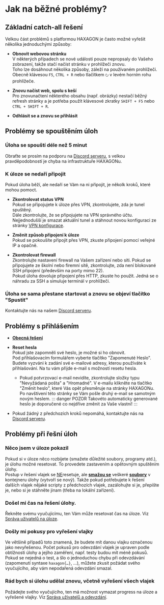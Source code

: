 
# Jak na běžné problémy?

## Základní catch-all řešení
Velkou část problémů s platformou HAXAGON je často možné vyřešit několika jednoduchými způsoby:

- **Obnovit webovou stránku**  
    V některých případech se nové události pouze nepropsaly do Vašeho zobrazení, takže stačí načíst stránku v prohlížeči znovu.  
    Toho lze dosáhnout několika způsoby, záleží na používaném prohlížeči. Obecně klávesou `F5`, `CTRL + R` nebo tlačítkem `⭮` v levém horním rohu prohlížeče.

- **Znovu načíst web, spolu s keší**  
    Pro znovunačtení některého obsahu (např. obrázky) nestačí běžný refresh stránky a je potřeba použít klávesové zkratky `SHIFT + F5` nebo `CTRL + SHIFT + R`.

- **Odhlásit se a znovu se přihlásit**

## Problémy se spouštěním úloh
### Úloha se spouští déle než 5 minut
Obraťte se prosím na podporu na [Discord serveru](https://discord.gg/Z3bn4EyE3H), s velkou pravděpodobností je chyba na infrastruktuře HAXAGONu.

### K úloze se nedaří připojit
Pokud úloha běží, ale nedaří se Vám na ni připojit, je několk kroků, které mohou pomoct.

- **Zkontrolovat status VPN**  
    Pokud se připojujete k úloze přes VPN, zkontrolujete, zda je tunel spuštěný.  
    Dále zkontrolujte, že se připojujete na VPN správného účtu. Nejjednodušší je smazat aktuální tunel a stáhnout novou konfiguraci ze stránky [VPN konfigurace](../basics/index.md#vpn-konfigurace).

- **Změnit způsob připojení k úloze**  
    Pokud se pokoušíte připojit přes VPN, zkuste připojení pomocí veřejné IP a opačně.

- **Zkontrolovat firewall**  
    Zkontrolujte nastavení firewall na Vašem zařízení nebo síti. Pokud se připojujete ze školní nebo firemní sítě, zkontrolujte, zda není blokované SSH připojení (především na porty mimo 22).  
    Pokud úloha dovoluje připojení přes HTTP, zkuste ho použít. Jedná se o náhradu za SSH a simuluje terminál v prohlížeči.

### Úloha se sama přestane startovat a znovu se objeví tlačítko "Spustit"
Kontaktujte nás na našem [Discord serveru](https://discord.gg/Z3bn4EyE3H).

## Problémy s přihlášením

- **[Obecná řešení](#zakladni-catch-all-reseni)**

- **Reset hesla**  
    Pokud jste zapomněli své heslo, je možné si ho obnovit.  
    Pod přihlašovacím formulářem vyberte tlačítko "Zapomenuté Heslo". Budete vyzváni k zadání své e-mailové adresy, kterou používáte k přihlašování. Na tu vám přijde e-mail s možností resetu hesla.
    - Pokud potvrzovací e-mail nevidíte, zkontrolujte složky typu "Nevyžádaná pošta" a "Hromadné".
    V e-mailu klikněte na tlačítko "Změnit heslo", které Vás opět přesměruje na stránky HAXAGONu. Po navštívení této stránky se Vám pošle druhý e-mail se samotným novým heslem.
    ::: danger POZOR
    Takovéto automaticky generované heslo je doporučené co nejdříve změnit za Vaše vlastní!
    :::

- Pokud žádný z předchozích kroků nepomáhá, kontaktujte nás na [Discord serveru](https://discord.gg/Z3bn4EyE3H).

## Problémy při řešní úloh

### Něco jsem v úloze pokazil
Pokud si v úloze něco rozbijete (smažete důležité soubory, programy atd.), je úlohu možné resetovat. To provedete zastavením a opětovným spuštěním úlohy.  
Postup v řešení vlajek se <u>NE</u>resetuje, ale <u>**smažou se**</u> veškeré <u>**soubory**</u> v kontejneru úlohy (vytvoří se nový). Takže pokud potřebujete k řešení dalších vlajek nějaké scripty z předchozích vlajek, zazálohujte si je, přepište je, nebo si je stáhněte jinam (třeba na lokální zařízení). 

### Došel mi čas na řešení úlohy.
Řekněte svému vyučujícímu, ten Vám může resetovat čas na úloze. Viz [Správa uživatelů na úloze](/teachers/basics/index.md#uzivatele). 
<!--
TODO: fixnout link na správnou sekci, až bude více do detailu dopsané, jak se resetuje čas.
-->

### Došly mi pokusy pro vyřešení vlajky
Ve většině případů toto znamená, že budete mít danou vlajku označenou jako nevyřešenou. Počet pokusů pro odevzdání vlajek je upraven podle obtížnosti úlohy a jejího zaměření, např. testy budou mít méně pokusů.  
Pokud se nejedná o test, a šlo o jednoduchou chybu při odevzdávání (zapomenutí syntaxe `haxagon{…}`, …), můžete zkusit požádat svého vyučujícího, aby vám nepodařená odevzdání smazal.

### Rád bych si úlohu udělal znovu, včetně vyřešení všech vlajek
Požádejte svého vyučujícího, ten má možnost vymazat progress na úloze a vyřešené vlajky. Viz [Správa uživatelů a odevzdání](/teachers/basics/index.md#uzivatele).

